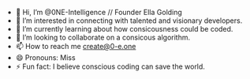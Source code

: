 - 👋 Hi, I’m @0NE-Intelligence // Founder Ella Golding
- 👀 I’m interested in connecting with talented and visionary developers.
- 🌱 I’m currently learning about how consicousness could be coded.
- 💞️ I’m looking to collaborate on a consicous algorithm.
- 📫 How to reach me create@0-e.one
- 😄 Pronouns: Miss 
- ⚡ Fun fact: I believe conscious coding can save the world.

<!---
0NE-Intelligence/0NE-Intelligence is a ✨ special ✨ repository because its `README.md` (this file) appears on your GitHub profile.
You can click the Preview link to take a look at your changes.
--->
